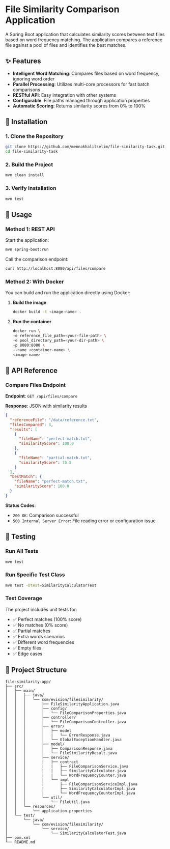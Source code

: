 # File Similarity Comparison Application

A Spring Boot application that calculates similarity scores between text files based on word frequency matching. The application compares a reference file against a pool of files and identifies the best matches.

## ✨ Features

- **Intelligent Word Matching**: Compares files based on word frequency, ignoring word order
- **Parallel Processing**: Utilizes multi-core processors for fast batch comparisons
- **RESTful API**: Easy integration with other systems
- **Configurable**: File paths managed through application properties
- **Automatic Scoring**: Returns similarity scores from 0% to 100%

## 🚀 Installation

### 1. Clone the Repository

```bash
git clone https://github.com/mennakhalilselim/file-similarity-task.git
cd file-similarity-task
```

### 2. Build the Project

```bash
mvn clean install
```

### 3. Verify Installation

```bash
mvn test
```

## 🎯 Usage
### Method 1: REST API

Start the application:
```bash
mvn spring-boot:run
```

Call the comparison endpoint:
```bash
curl http://localhost:8080/api/files/compare
```

### Method 2: With Docker

You can build and run the application directly using Docker:

1. **Build the image**

    ```bash
    docker build -t <image-name> .
   ```

1. **Run the container**

    ```bash
    docker run \
    -e reference_file_path=<your-file-path> \
    -e pool_directory_path=<your-dir-path> \
    -p 8080:8080 \
    --name <container-name> \
    <image-name>
   ```

## 📡 API Reference

### Compare Files Endpoint

**Endpoint**: `GET /api/files/compare`

**Response**: JSON with similarity results

```json
{
  "referenceFile": "/data/reference.txt",
  "filesCompared": 3,
  "results": [
    {
      "fileName": "perfect-match.txt",
      "similarityScore": 100.0
    },
    {
      "fileName": "partial-match.txt",
      "similarityScore": 75.5
    }
  ],
  "bestMatch": {
    "fileName": "perfect-match.txt",
    "similarityScore": 100.0
  }
}
```

**Status Codes**:
- `200 OK`: Comparison successful
- `500 Internal Server Error`: File reading error or configuration issue

## 🧪 Testing

### Run All Tests

```bash
mvn test
```

### Run Specific Test Class

```bash
mvn test -Dtest=SimilarityCalculatorTest
```

### Test Coverage

The project includes unit tests for:
- ✅ Perfect matches (100% score)
- ✅ No matches (0% score)
- ✅ Partial matches
- ✅ Extra words scenarios
- ✅ Different word frequencies
- ✅ Empty files
- ✅ Edge cases

## 📁 Project Structure

```
file-similarity-app/
├── src/
│   ├── main/
│   │   ├── java/
│   │   │   └── com/evision/filesimilarity/
│   │   │       ├── FileSimilarityApplication.java
│   │   │       ├── config/
│   │   │       │   └── FileComparisonProperties.java
│   │   │       ├── controller/
│   │   │       │   └── FileComparisonController.java
│   │   │       ├── error/
│   │   │       │   ├── model
│   │   │       │   |   └── ErrorResponse.java
│   │   │       │   └── GlobalExceptionHandler.java
│   │   │       ├── model/
│   │   │       │   ├── ComparisonResponse.java
│   │   │       │   └── FileSimilarityResult.java
│   │   │       ├── service/
│   │   │       |   ├── contract
│   │   │       |   |   ├── FileComparisonService.java
│   │   │       |   |   ├── SimilarityCalculator.java
│   │   │       |   |   └── WordFrequencyCounter.java
│   │   │       |   └── impl
│   │   │       |       ├── FileComparisonServiceImpl.java
│   │   │       |       ├── SimilarityCalculatorImpl.java
│   │   │       |       └── WordFrequencyCounterImpl.java
│   │   │       └── util/
│   │   │           └── FileUtil.java
│   │   └── resources/
│   │       └── application.properties
│   └── test/
│       └── java/
│           └── com/evision/filesimilarity/
│               └── service/
│                   └── SimilarityCalculatorTest.java
├── pom.xml
└── README.md
```